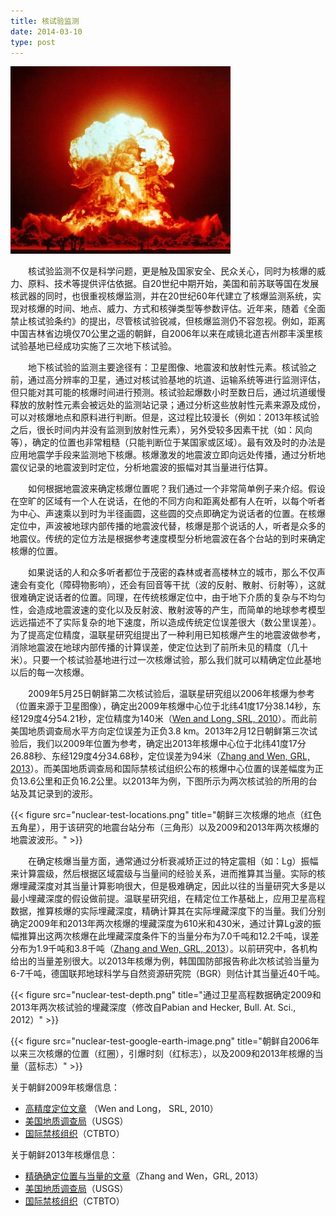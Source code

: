 ```yaml
---
title: 核试验监测
date: 2014-03-10
type: post
---
```


![](nuclear-test-image.png)

　　核试验监测不仅是科学问题，更是触及国家安全、民众关心，同时为核爆的威力、原料、技术等提供评估依据。自20世纪中期开始，美国和前苏联等国在发展核武器的同时，也很重视核爆监测，并在20世纪60年代建立了核爆监测系统，实现对核爆的时间、地点、威力、方式和核弹类型等参数评估。近年来，随着《全面禁止核试验条约》的提出，尽管核试验锐减，但核爆监测仍不容忽视。例如，距离中国吉林省边境仅70公里之遥的朝鲜，自2006年以来在咸镜北道吉州郡丰溪里核试验基地已经成功实施了三次地下核试验。

　　地下核试验的监测主要途径有：卫星图像、地震波和放射性元素。核试验之前，通过高分辨率的卫星，通过对核试验基地的坑道、运输系统等进行监测评估，但只能对其可能的核爆时间进行预测。核试验起爆数小时至数日后，通过坑道缓慢释放的放射性元素会被远处的监测站记录；通过分析这些放射性元素来源及成份，可以对核爆地点和原料进行判断。但是，这过程比较漫长（例如：2013年核试验之后，很长时间内并没有监测到放射性元素），另外受较多因素干扰（如：风向等），确定的位置也非常粗糙（只能判断位于某国家或区域）。最有效及时的办法是应用地震学手段来监测地下核爆。核爆激发的地震波立即向远处传播，通过分析地震仪记录的地震波到时定位，分析地震波的振幅对其当量进行估算。

　　如何根据地震波来确定核爆位置呢？我们通过一个非常简单例子来介绍。假设在空旷的区域有一个人在说话，在他的不同方向和距离处都有人在听，以每个听者为中心、声速乘以到时为半径画圆，这些圆的交点即确定为说话者的位置。在核爆定位中，声波被地球内部传播的地震波代替，核爆是那个说话的人，听者是众多的地震仪。传统的定位方法是根据参考速度模型分析地震波在各个台站的到时来确定核爆的位置。

　　如果说话的人和众多听者都位于茂密的森林或者高楼林立的城市，那么不仅声速会有变化（障碍物影响），还会有回音等干扰（波的反射、散射、衍射等），这就很难确定说话者的位置。同理，在传统核爆定位中，由于地下介质的复杂与不均匀性，会造成地震波速的变化以及反射波、散射波等的产生，而简单的地球参考模型远远描述不了实际复杂的地下速度，所以造成传统定位误差很大（数公里误差）。为了提高定位精度，温联星研究组提出了一种利用已知核爆产生的地震波做参考，消除地震波在地球内部传播的计算误差，使定位达到了前所未见的精度（几十米）。只要一个核试验基地进行过一次核爆试验，那么我们就可以精确定位此基地以后的每一次核爆。

　　2009年5月25日朝鲜第二次核试验后，温联星研究组以2006年核爆为参考（位置来源于卫星图像），确定出2009年核爆中心位于北纬41度17分38.14秒，东经129度4分54.21秒，定位精度为140米（[Wen and Long, SRL, 2010](https://dx.doi.org/10.1785/gssrl.81.1.26)）。而此前美国地质调查局水平方向定位误差为正负3.8 km。2013年2月12日朝鲜第三次试验后，我们以2009年位置为参考，确定出2013年核爆中心位于北纬41度17分26.88秒、东经129度4分34.68秒，定位误差为94米（[Zhang and Wen, GRL, 2013](https://dx.doi.org/10.1002/grl.50607)）。而美国地质调查局和国际禁核试组织公布的核爆中心位置的误差幅度为正负13.6公里和正负16.2公里。以2013年为例，下图所示为两次核试验的所用的台站及其记录到的波形。

{{< figure src="nuclear-test-locations.png" title="朝鲜三次核爆的地点（红色五角星），用于该研究的地震台站分布（三角形）以及2009和2013年两次核爆的地震波波形。" >}}

　　在确定核爆当量方面，通常通过分析衰减矫正过的特定震相（如：Lg）振幅来计算震级，然后根据区域震级与当量间的经验关系，进而推算其当量。实际的核爆埋藏深度对其当量计算影响很大，但是极难确定，因此以往的当量研究大多是以最小埋藏深度的假设做前提。温联星研究组，在精定位工作基础上，应用卫星高程数据，推算核爆的实际埋藏深度，精确计算其在实际埋藏深度下的当量。我们分别确定2009年和2013年两次核爆的埋藏深度为610米和430米，通过计算Lg波的振幅推算出这两次核爆在此埋藏深度条件下的当量分布为7.0千吨和12.2千吨，误差分布为1.9千吨和3.8千吨（[Zhang and Wen, GRL, 2013](https://dx.doi.org/10.1002/grl.50607)）。以前研究中，各机构给出的当量差别很大。以2013年核爆为例，韩国国防部报告称此次核试验当量为6-7千吨，德国联邦地球科学与自然资源研究院（BGR）则估计其当量近40千吨。

{{< figure src="nuclear-test-depth.png" title="通过卫星高程数据确定2009和2013年两次核试验的埋藏深度（修改自Pabian and Hecker, Bull. At. Sci., 2012）" >}}


{{< figure src="nuclear-test-google-earth-image.png" title="朝鲜自2006年以来三次核爆的位置（红圈），引爆时刻（红标志），以及2009和2013年核爆的当量（蓝标志）" >}}


关于朝鲜2009年核爆信息：

- [高精度定位文章](https://dx.doi.org/10.1785/gssrl.81.1.26) （Wen and Long， SRL, 2010）
- [美国地质调查局](http://comcat.cr.usgs.gov/earthquakes/eventpage/pde20090525005443120_0#summary)（USGS）
- [国际禁核组织](http://www.ctbto.org/the-treaty/developments-after-1996/2009-dprk-announced-nuclear-test/)（CTBTO）

关于朝鲜2013年核爆信息：

- [精确确定位置与当量的文章](https://dx.doi.org/10.1002/grl.50607)（Zhang and Wen，GRL, 2013）
- [美国地质调查局](http://comcat.cr.usgs.gov/earthquakes/eventpage/usc000f5t0#summary)（USGS）
- [国际禁核组织](http://www.ctbto.org/press-centre/press-releases/2013/on-the-ctbtos-detection-in-north-korea/)（CTBTO）

